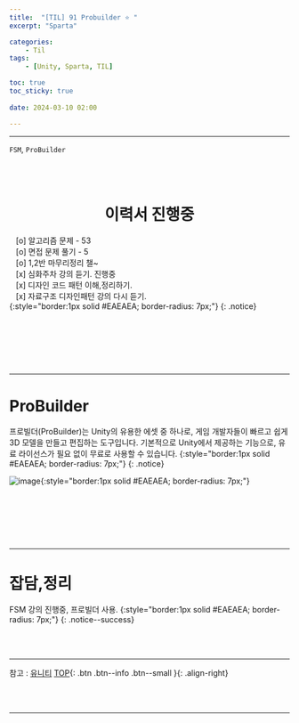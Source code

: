 ```yaml
---
title:  "[TIL] 91 Probuilder ⭐ "
excerpt: "Sparta"

categories:
    - Til
tags:
    - [Unity, Sparta, TIL]

toc: true
toc_sticky: true
 
date: 2024-03-10 02:00

---
```

- - -

`FSM`, `ProBuilder`

<BR><BR>

<center><H1>  이력서 진행중  </H1></center>

&nbsp;&nbsp; [o] 알고리즘 문제  - 53  
&nbsp;&nbsp; [o] 면접 문제 풀기 - 5     
&nbsp;&nbsp; [o] 1,2반 마무리정리  챌~   
&nbsp;&nbsp; [x] 심화주차 강의 듣기. 진행중  
&nbsp;&nbsp; [x] 디자인 코드 패턴 이해,정리하기.   
&nbsp;&nbsp; [x] 자료구조 디자인패턴 강의 다시 듣기.   
{:style="border:1px solid #EAEAEA; border-radius: 7px;"}
{: .notice}  

<br><br><br><br><br>
- - - 

# ProBuilder
프로빌더(ProBuilder)는 Unity의 유용한 에셋 중 하나로, 게임 개발자들이 빠르고 쉽게 3D 모델을 만들고 편집하는 도구입니다. 기본적으로 Unity에서 제공하는 기능으로, 유료 라이선스가 필요 없이 무료로 사용할 수 있습니다.
{:style="border:1px solid #EAEAEA; border-radius: 7px;"}
{: .notice}  

![image](https://github.com/levell1/levell1.github.io/assets/96651722/97db89c2-8ec0-46f5-b929-0a5a4fd40581){:style="border:1px solid #EAEAEA; border-radius: 7px;"}  

<br><br><br><br><br>
- - - 

# 잡담,정리
FSM 강의 진행중, 프로빌더 사용.
{:style="border:1px solid #EAEAEA; border-radius: 7px;"}
{: .notice--success}  

<br><br>
- - -

참고 : [유니티](https://docs.unity3d.com/kr/)
[TOP](#){: .btn .btn--info .btn--small }{: .align-right}


<br><br>
- - -
